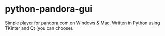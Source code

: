 python-pandora-gui
=============

Simple player for pandora.com on Windows & Mac. Written in Python using TKinter and Qt (you can choose).